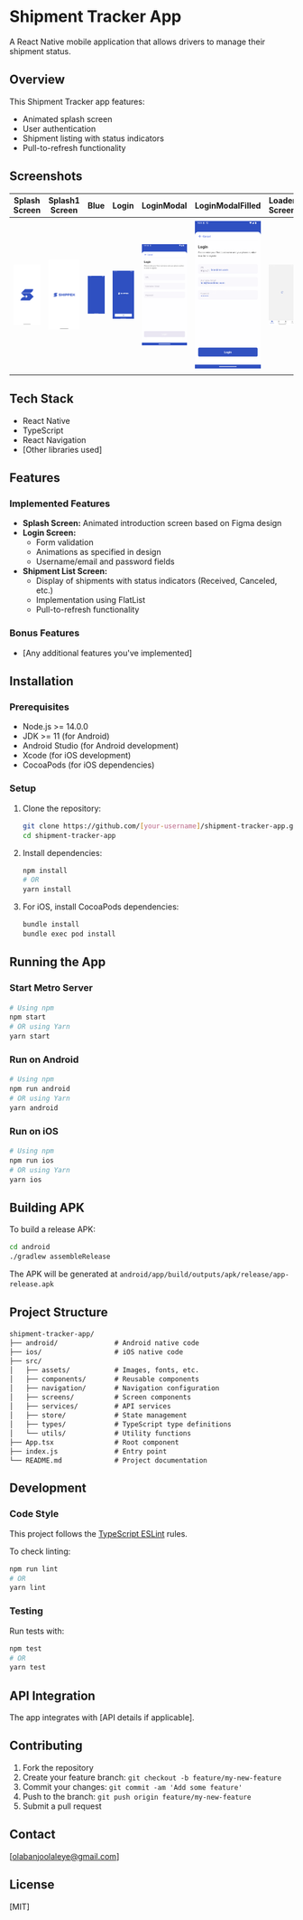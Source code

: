 # Shipment Tracker App

A React Native mobile application that allows drivers to manage their shipment status.

## Overview

This Shipment Tracker app features:

- Animated splash screen
- User authentication
- Shipment listing with status indicators
- Pull-to-refresh functionality

## Screenshots

|                   Splash Screen                    |                    Splash1 Screen                    |                         Blue                         |                      Login                       |                      LoginModal                      |                         LoginModalFilled                         |                   Loader Screen                    |                  Shipments Screen                  |                        ShipmentsScreen                         |                       ShipmentItems                        |
| :------------------------------------------------: | :--------------------------------------------------: | :--------------------------------------------------: | :----------------------------------------------: | :--------------------------------------------------: | :--------------------------------------------------------------: | :------------------------------------------------: | :------------------------------------------------: | :------------------------------------------------------------: | :--------------------------------------------------------: |
| ![Splash](src/assets/screenshots/SplashScreen.png) | ![Splash1](src/assets/screenshots/SplashScreen1.png) | ![BlueScreen](src/assets/screenshots/BlueScreen.png) | ![Login](src/assets/screenshots/LoginScreen.png) | ![LoginModal](src/assets/screenshots/LoginModal.png) | ![LoginModalFilled](src/assets/screenshots/LoginModalFilled.png) | ![Loader](src/assets/screenshots/LoaderScreen.png) | ![Shipments](src/assets/screenshots/Shipments.png) | ![ShipmentsScreen](src/assets/screenshots/ShipmentsScreen.png) | ![ShipmentItems](src/assets/screenshots/ShipmentItems.png) |

## Tech Stack

- React Native
- TypeScript
- React Navigation
- [Other libraries used]

## Features

### Implemented Features

- **Splash Screen:** Animated introduction screen based on Figma design
- **Login Screen:**
  - Form validation
  - Animations as specified in design
  - Username/email and password fields
- **Shipment List Screen:**
  - Display of shipments with status indicators (Received, Canceled, etc.)
  - Implementation using FlatList
  - Pull-to-refresh functionality

### Bonus Features

- [Any additional features you've implemented]

## Installation

### Prerequisites

- Node.js >= 14.0.0
- JDK >= 11 (for Android)
- Android Studio (for Android development)
- Xcode (for iOS development)
- CocoaPods (for iOS dependencies)

### Setup

1. Clone the repository:

   ```sh
   git clone https://github.com/[your-username]/shipment-tracker-app.git
   cd shipment-tracker-app
   ```

2. Install dependencies:

   ```sh
   npm install
   # OR
   yarn install
   ```

3. For iOS, install CocoaPods dependencies:
   ```sh
   bundle install
   bundle exec pod install
   ```

## Running the App

### Start Metro Server

```sh
# Using npm
npm start
# OR using Yarn
yarn start
```

### Run on Android

```sh
# Using npm
npm run android
# OR using Yarn
yarn android
```

### Run on iOS

```sh
# Using npm
npm run ios
# OR using Yarn
yarn ios
```

## Building APK

To build a release APK:

```sh
cd android
./gradlew assembleRelease
```

The APK will be generated at `android/app/build/outputs/apk/release/app-release.apk`

## Project Structure

```
shipment-tracker-app/
├── android/              # Android native code
├── ios/                  # iOS native code
├── src/
│   ├── assets/           # Images, fonts, etc.
│   ├── components/       # Reusable components
│   ├── navigation/       # Navigation configuration
│   ├── screens/          # Screen components
│   ├── services/         # API services
│   ├── store/            # State management
│   ├── types/            # TypeScript type definitions
│   └── utils/            # Utility functions
├── App.tsx               # Root component
├── index.js              # Entry point
└── README.md             # Project documentation
```

## Development

### Code Style

This project follows the [TypeScript ESLint](https://typescript-eslint.io/) rules.

To check linting:

```sh
npm run lint
# OR
yarn lint
```

### Testing

Run tests with:

```sh
npm test
# OR
yarn test
```

## API Integration

The app integrates with [API details if applicable].

## Contributing

1. Fork the repository
2. Create your feature branch: `git checkout -b feature/my-new-feature`
3. Commit your changes: `git commit -am 'Add some feature'`
4. Push to the branch: `git push origin feature/my-new-feature`
5. Submit a pull request

## Contact

[olabanjoolaleye@gmail.com]

## License

[MIT]
